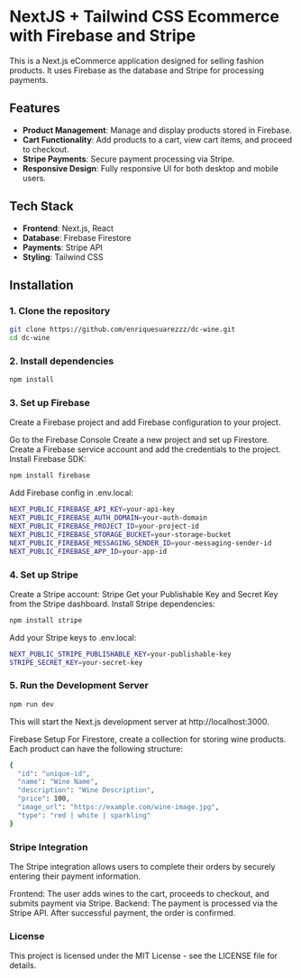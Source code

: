 # NextJS + Tailwind CSS Ecommerce with Firebase and Stripe

This is a Next.js eCommerce application designed for selling fashion products. It uses Firebase as the database and Stripe for processing payments.

## Features

- **Product Management**: Manage and display products stored in Firebase.
- **Cart Functionality**: Add products to a cart, view cart items, and proceed to checkout.
- **Stripe Payments**: Secure payment processing via Stripe.
- **Responsive Design**: Fully responsive UI for both desktop and mobile users.

## Tech Stack

- **Frontend**: Next.js, React
- **Database**: Firebase Firestore
- **Payments**: Stripe API
- **Styling**: Tailwind CSS 

## Installation

### 1. Clone the repository

```bash
git clone https://github.com/enriquesuarezzz/dc-wine.git
cd dc-wine
```

### 2. Install dependencies
```bash
npm install
```

### 3. Set up Firebase
Create a Firebase project and add Firebase configuration to your project.

Go to the Firebase Console
Create a new project and set up Firestore.
Create a Firebase service account and add the credentials to the project.
Install Firebase SDK:

```bash
npm install firebase
```

Add Firebase config in .env.local:
```bash
NEXT_PUBLIC_FIREBASE_API_KEY=your-api-key
NEXT_PUBLIC_FIREBASE_AUTH_DOMAIN=your-auth-domain
NEXT_PUBLIC_FIREBASE_PROJECT_ID=your-project-id
NEXT_PUBLIC_FIREBASE_STORAGE_BUCKET=your-storage-bucket
NEXT_PUBLIC_FIREBASE_MESSAGING_SENDER_ID=your-messaging-sender-id
NEXT_PUBLIC_FIREBASE_APP_ID=your-app-id
```

### 4. Set up Stripe
Create a Stripe account: Stripe
Get your Publishable Key and Secret Key from the Stripe dashboard.
Install Stripe dependencies:
```bash
npm install stripe
```

Add your Stripe keys to .env.local:
```bash
NEXT_PUBLIC_STRIPE_PUBLISHABLE_KEY=your-publishable-key
STRIPE_SECRET_KEY=your-secret-key
```

 ### 5. Run the Development Server
 ```bash
 npm run dev
 ```
 This will start the Next.js development server at http://localhost:3000.

 Firebase Setup
For Firestore, create a collection for storing wine products. Each product can have the following structure:
```bash
{
  "id": "unique-id",
  "name": "Wine Name",
  "description": "Wine Description",
  "price": 100,
  "image_url": "https://example.com/wine-image.jpg",
  "type": "red | white | sparkling"
}
 ```

### Stripe Integration
The Stripe integration allows users to complete their orders by securely entering their payment information.

Frontend: The user adds wines to the cart, proceeds to checkout, and submits payment via Stripe.
Backend: The payment is processed via the Stripe API. After successful payment, the order is confirmed.

### License
This project is licensed under the MIT License - see the LICENSE file for details.
